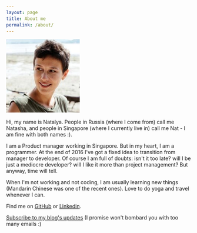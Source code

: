 ```yaml
---
layout: page
title: About me
permalink: /about/
---
```


![Natalya Kosenko](/assets/kosenko.jpg)

Hi, my name is Natalya. People in Russia (where I come from) call me Natasha, and people in Singapore (where I currently live in) call me Nat - I am fine with both names :).

I am a Product manager working in Singapore. But in my heart, I am a programmer. At the end of 2016 I've got a fixed idea to transition from manager to developer. Of course I am full of doubts: isn't it too late? will I be just a mediocre developer? will I like it more than project management? But anyway, time will tell.

When I'm not working and not coding, I am usually learning new things (Mandarin Chinese was one of the recent ones). Love to do yoga and travel whenever I can.

Find me on [GitHub](https://github.com/sergodeeva) or [Linkedin](https://www.linkedin.com/in/natalyakosenko/).

[Subscribe to my blog's updates](http://eepurl.com/dgBLKn) (I promise won't bombard you with too many emails :)